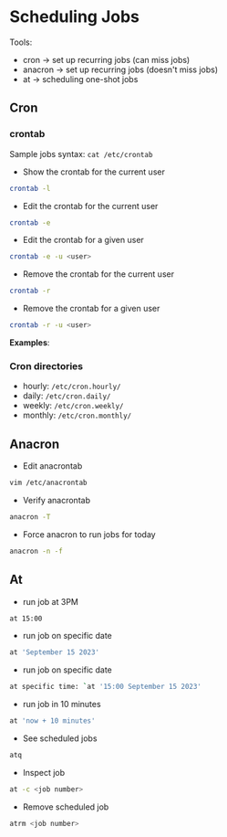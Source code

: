 # Scheduling Jobs

Tools:

- cron -> set up recurring jobs (can miss jobs)
- anacron -> set up recurring jobs (doesn't miss jobs)
- at -> scheduling one-shot jobs

## Cron

### crontab

Sample jobs syntax: `cat /etc/crontab`

- Show the crontab for the current user
```bash
crontab -l
```

- Edit the crontab for the current user
```bash
crontab -e
```

- Edit the crontab for a given user
```bash
crontab -e -u <user>
```

- Remove the crontab for the current user
```bash
crontab -r
```

- Remove the crontab for a given user
```bash
crontab -r -u <user>
```

**Examples**:

### Cron directories

- hourly: `/etc/cron.hourly/`
- daily: `/etc/cron.daily/`
- weekly: `/etc/cron.weekly/`
- monthly: `/etc/cron.monthly/`

## Anacron

- Edit anacrontab
```bash
vim /etc/anacrontab
```

- Verify anacrontab
```bash
anacron -T
```

- Force anacron to run jobs for today
```bash
anacron -n -f
```

## At

- run job at 3PM
```bash
at 15:00
```

- run job on specific date
```bash
at 'September 15 2023'
```

- run job on specific date
```bash
at specific time: `at '15:00 September 15 2023'
```

- run job in 10 minutes
```bash
at 'now + 10 minutes'
```

- See scheduled jobs
```bash
atq
```

- Inspect job
```bash
at -c <job number>
```

- Remove scheduled job
```bash
atrm <job number>
```
